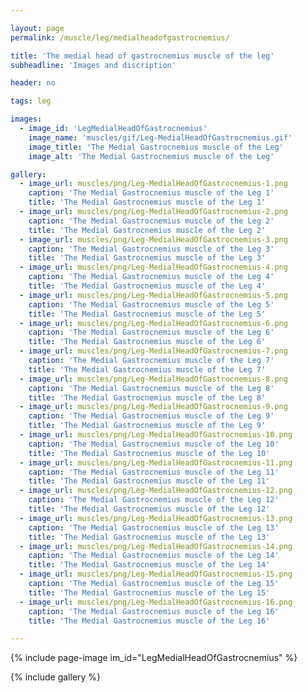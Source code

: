 ```yaml
---

layout: page
permalink: /muscle/leg/medialheadofgastrocnemius/

title: 'The medial head of gastrocnemius muscle of the leg'
subheadline: 'Images and discription'

header: no

tags: leg

images:
  - image_id: 'LegMedialHeadOfGastrocnemius'
    image_name: 'muscles/gif/Leg-MedialHeadOfGastrocnemius.gif'
    image_title: 'The Medial Gastrocnemius muscle of the Leg'
    image_alt: 'The Medial Gastrocnemius muscle of the Leg' 

gallery:
  - image_url: muscles/png/Leg-MedialHeadOfGastrocnemius-1.png
    caption: 'The Medial Gastrocnemius muscle of the Leg 1'
    title: 'The Medial Gastrocnemius muscle of the Leg 1'
  - image_url: muscles/png/Leg-MedialHeadOfGastrocnemius-2.png
    caption: 'The Medial Gastrocnemius muscle of the Leg 2'
    title: 'The Medial Gastrocnemius muscle of the Leg 2'
  - image_url: muscles/png/Leg-MedialHeadOfGastrocnemius-3.png
    caption: 'The Medial Gastrocnemius muscle of the Leg 3'
    title: 'The Medial Gastrocnemius muscle of the Leg 3'
  - image_url: muscles/png/Leg-MedialHeadOfGastrocnemius-4.png
    caption: 'The Medial Gastrocnemius muscle of the Leg 4'
    title: 'The Medial Gastrocnemius muscle of the Leg 4'
  - image_url: muscles/png/Leg-MedialHeadOfGastrocnemius-5.png
    caption: 'The Medial Gastrocnemius muscle of the Leg 5'
    title: 'The Medial Gastrocnemius muscle of the Leg 5'
  - image_url: muscles/png/Leg-MedialHeadOfGastrocnemius-6.png
    caption: 'The Medial Gastrocnemius muscle of the Leg 6'
    title: 'The Medial Gastrocnemius muscle of the Leg 6'
  - image_url: muscles/png/Leg-MedialHeadOfGastrocnemius-7.png
    caption: 'The Medial Gastrocnemius muscle of the Leg 7'
    title: 'The Medial Gastrocnemius muscle of the Leg 7'
  - image_url: muscles/png/Leg-MedialHeadOfGastrocnemius-8.png
    caption: 'The Medial Gastrocnemius muscle of the Leg 8'
    title: 'The Medial Gastrocnemius muscle of the Leg 8'
  - image_url: muscles/png/Leg-MedialHeadOfGastrocnemius-9.png
    caption: 'The Medial Gastrocnemius muscle of the Leg 9'
    title: 'The Medial Gastrocnemius muscle of the Leg 9'
  - image_url: muscles/png/Leg-MedialHeadOfGastrocnemius-10.png
    caption: 'The Medial Gastrocnemius muscle of the Leg 10'
    title: 'The Medial Gastrocnemius muscle of the Leg 10'
  - image_url: muscles/png/Leg-MedialHeadOfGastrocnemius-11.png
    caption: 'The Medial Gastrocnemius muscle of the Leg 11'
    title: 'The Medial Gastrocnemius muscle of the Leg 11'
  - image_url: muscles/png/Leg-MedialHeadOfGastrocnemius-12.png
    caption: 'The Medial Gastrocnemius muscle of the Leg 12'
    title: 'The Medial Gastrocnemius muscle of the Leg 12'
  - image_url: muscles/png/Leg-MedialHeadOfGastrocnemius-13.png
    caption: 'The Medial Gastrocnemius muscle of the Leg 13'
    title: 'The Medial Gastrocnemius muscle of the Leg 13'
  - image_url: muscles/png/Leg-MedialHeadOfGastrocnemius-14.png
    caption: 'The Medial Gastrocnemius muscle of the Leg 14'
    title: 'The Medial Gastrocnemius muscle of the Leg 14'
  - image_url: muscles/png/Leg-MedialHeadOfGastrocnemius-15.png
    caption: 'The Medial Gastrocnemius muscle of the Leg 15'
    title: 'The Medial Gastrocnemius muscle of the Leg 15'
  - image_url: muscles/png/Leg-MedialHeadOfGastrocnemius-16.png
    caption: 'The Medial Gastrocnemius muscle of the Leg 16'
    title: 'The Medial Gastrocnemius muscle of the Leg 16'

---
```


{% include page-image im_id="LegMedialHeadOfGastrocnemius" %}

{% include gallery %}